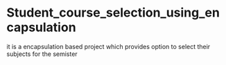 # Student_course_selection_using_encapsulation

it is a encapsulation based project which provides option to select their subjects for the semister
